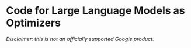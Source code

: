 # Code for Large Language Models as Optimizers

*Disclaimer: this is not an officially supported Google product.*
